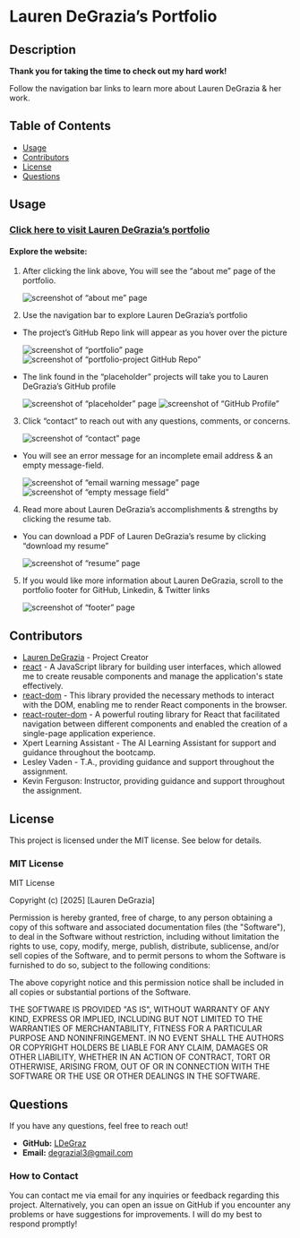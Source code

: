 # Lauren DeGrazia’s Portfolio

## Description

**Thank you for taking the time to check out my hard work!** 

Follow the navigation bar links to learn more about Lauren DeGrazia & her work. 

## Table of Contents

- [Usage](#usage)
- [Contributors](#contributors)
- [License](#license)
- [Questions](#questions)

## Usage

### [Click here to visit Lauren DeGrazia’s portfolio](https://ldegrazportfolio.netlify.app/)

#### Explore the website:

1. After clicking the link above, You will see the “about me” page of the portfolio. 

    ![screenshot of “about me” page](./src/assets/about-me.png)

2. Use the navigation bar to explore Lauren DeGrazia’s portfolio
- The project’s GitHub Repo link will appear as you hover over the picture

    ![screenshot of “portfolio” page](./src/assets/portfolio-1.png)
    ![screenshot of “portfolio-project GitHub Repo”](./src/assets/repo.png)

- The link found in the “placeholder” projects will take you to Lauren DeGrazia’s GitHub profile

    ![screenshot of “placeholder” page](./src/assets/portfolio-2.png)
    ![screenshot of “GitHub Profile”](./src/assets/profile.png)

3. Click “contact” to reach out with any questions, comments, or concerns. 

    ![screenshot of “contact” page](./src/assets/contact.png)

- You will see an error message for an incomplete email address & an empty message-field. 

    ![screenshot of “email warning message” page](./src/assets/contact-email.png)
    ![screenshot of “empty message field”](./src/assets/contact-message.png)

4. Read more about Lauren DeGrazia’s accomplishments & strengths by clicking the resume tab.
- You can download a PDF of Lauren DeGrazia’s resume by clicking “download my resume”

    ![screenshot of “resume” page](./src/assets/resume.png)

5. If you would like more information about Lauren DeGrazia, scroll to the portfolio footer for GitHub, Linkedin, & Twitter links

    ![screenshot of “footer” page](./src/assets/footer.png)

## Contributors

- [Lauren DeGrazia](https://github.com/LDegraz/employee-db.git) - Project Creator
- [react](https://www.npmjs.com/package/react) - A JavaScript library for building user interfaces, which allowed me to create reusable components and manage the application's state effectively.
- [react-dom](https://www.npmjs.com/package/react-dom) - This library provided the necessary methods to interact with the DOM, enabling me to render React components in the browser.
- [react-router-dom](https://www.npmjs.com/package/react-router-dom) - A powerful routing library for React that facilitated navigation between different components and enabled the creation of a single-page application experience.
- Xpert Learning Assistant - The AI Learning Assistant for support and guidance throughout the bootcamp.
- Lesley Vaden - T.A., providing guidance and support throughout the assignment.
- Kevin Ferguson: Instructor, providing guidance and support throughout the assignment.

## License

This project is licensed under the MIT license. See below for details.

### MIT License

MIT License

Copyright (c) [2025] [Lauren DeGrazia]

Permission is hereby granted, free of charge, to any person obtaining a copy
of this software and associated documentation files (the "Software"), to deal
in the Software without restriction, including without limitation the rights
to use, copy, modify, merge, publish, distribute, sublicense, and/or sell
copies of the Software, and to permit persons to whom the Software is
furnished to do so, subject to the following conditions:

The above copyright notice and this permission notice shall be included in all
copies or substantial portions of the Software.

THE SOFTWARE IS PROVIDED "AS IS", WITHOUT WARRANTY OF ANY KIND, EXPRESS OR
IMPLIED, INCLUDING BUT NOT LIMITED TO THE WARRANTIES OF MERCHANTABILITY,
FITNESS FOR A PARTICULAR PURPOSE AND NONINFRINGEMENT. IN NO EVENT SHALL THE
AUTHORS OR COPYRIGHT HOLDERS BE LIABLE FOR ANY CLAIM, DAMAGES OR OTHER
LIABILITY, WHETHER IN AN ACTION OF CONTRACT, TORT OR OTHERWISE, ARISING FROM,
OUT OF OR IN CONNECTION WITH THE SOFTWARE OR THE USE OR OTHER DEALINGS IN THE
SOFTWARE.

## Questions

If you have any questions, feel free to reach out!
- **GitHub:** [LDeGraz](https://github.com/LDegraz)
- **Email:** [degrazial3@gmail.com](mailto:degrazial3@gmail.com)

### How to Contact

You can contact me via email for any inquiries or feedback regarding this project. Alternatively, you can open an issue on GitHub if you encounter any problems or have suggestions for improvements. I will do my best to respond promptly!

